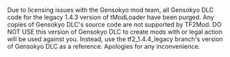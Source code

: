 Due to licensing issues with the Gensokyo mod team, all Gensokyo DLC code for the legacy 1.4.3 version of tModLoader have been purged. Any copies of Gensokyo DLC's source code are not supported by TF2Mod. DO NOT USE this version of Gensokyo DLC to create mods with or legal action will be used against you. Instead, use the tf2_1.4.4_legacy branch's version of Gensokyo DLC as a reference. Apologies for any inconvenience.
